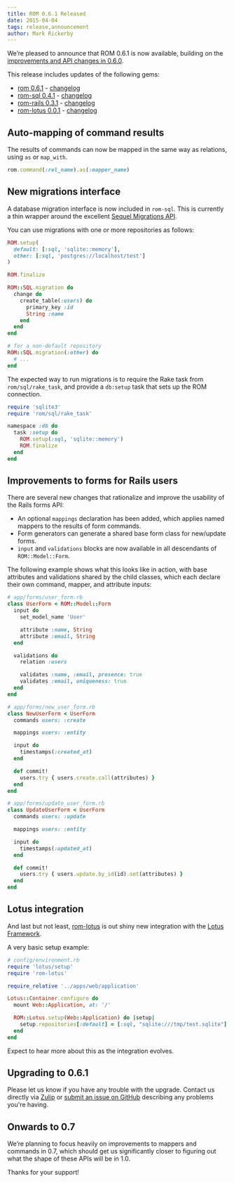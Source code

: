 ```yaml
---
title: ROM 0.6.1 Released
date: 2015-04-04
tags: release,announcement
author: Mark Rickerby
---
```


We’re pleased to announce that ROM 0.6.1 is now available, building on the [improvements and API changes in 0.6.0](/blog/2015/03/23/rom-0-6-0-released/).

This release includes updates of the following gems:

* [rom 0.6.1](https://rubygems.org/gems/rom) - [changelog](https://github.com/rom-rb/rom/blob/master/CHANGELOG.md#v061-2015-04-04)
* [rom-sql 0.4.1](https://rubygems.org/gems/rom-sql) - [changelog](https://github.com/rom-rb/rom-sql/blob/master/CHANGELOG.md#v041-2015-04-04)
* [rom-rails 0.3.1](https://rubygems.org/gems/rom-rails) - [changelog](https://github.com/rom-rb/rom-rails/blob/master/CHANGELOG.md#v031-2015-04-04)
* [rom-lotus 0.0.1](https://rubygems.org/gems/rom-lotus) - [changelog](https://github.com/rom-rb/rom-lotus/blob/master/CHANGELOG.md)

## Auto-mapping of command results

The results of commands can now be mapped in the same way as relations, using `as` or `map_with`.

```ruby
rom.command(:rel_name).as(:mapper_name)
```

## New migrations interface

A database migration interface is now included in `rom-sql`. This is currently a thin wrapper around the excellent [Sequel Migrations API](http://sequel.jeremyevans.net/rdoc/files/doc/migration_rdoc.html).

You can use migrations with one or more repositories as follows:

```ruby
ROM.setup(
  default: [:sql, 'sqlite::memory'],
  other: [:sql, 'postgres://localhost/test']
)

ROM.finalize

ROM::SQL.migration do
  change do
    create_table(:users) do
      primary_key :id
      String :name
    end
  end
end

# for a non-default repository
ROM::SQL.migration(:other) do
  # ...
end
```

The expected way to run migrations is to require the Rake task from `rom/sql/rake_task`, and provide a `db:setup` task that sets up the ROM connection.

```ruby
require 'sqlite3'
require 'rom/sql/rake_task'

namespace :db do
  task :setup do
    ROM.setup(:sql, 'sqlite::memory')
    ROM.finalize
  end
end
```

## Improvements to forms for Rails users

There are several new changes that rationalize and improve the usability of the Rails forms API:

- An optional `mappings` declaration has been added, which applies named mappers to the results of form commands.
- Form generators can generate a shared base form class for new/update forms.
- `input` and `validations` blocks are now available in all descendants of `ROM::Model::Form`.

The following example shows what this looks like in action, with base attributes and validations shared by the child classes, which each declare their own command, mapper, and attribute inputs:

```ruby
# app/forms/user_form.rb
class UserForm < ROM::Model::Form
  input do
    set_model_name 'User'

    attribute :name, String
    attribute :email, String
  end

  validations do
    relation :users

    validates :name, :email, presence: true
    validates :email, uniqueness: true
  end
end

# app/forms/new_user_form.rb
class NewUserForm < UserForm
  commands users: :create

  mappings users: :entity

  input do
    timestamps(:created_at)
  end

  def commit!
    users.try { users.create.call(attributes) }
  end
end

# app/forms/update_user_form.rb
class UpdateUserForm < UserForm
  commands users: :update

  mappings users: :entity

  input do
    timestamps(:updated_at)
  end

  def commit!
    users.try { users.update.by_id(id).set(attributes) }
  end
end
```

## Lotus integration

And last but not least, [rom-lotus](https://github.com/rom-rb/rom-lotus) is out shiny new integration with the [Lotus Framework](http://lotusrb.org/).

A very basic setup example:

```ruby
# config/environment.rb
require 'lotus/setup'
require 'rom-lotus'

require_relative '../apps/web/application'

Lotus::Container.configure do
  mount Web::Application, at: '/'

  ROM::Lotus.setup(Web::Application) do |setup|
    setup.repositories[:default] = [:sql, "sqlite:///tmp/test.sqlite"]
  end
end
```

Expect to hear more about this as the integration evolves.

## Upgrading to 0.6.1

Please let us know if you have any trouble with the upgrade. Contact us directly via [Zulip](https://rom-rb.zulipchat.com) or [submit an issue on GitHub](https://github.com/rom-rb/rom/issues) describing any problems you're having.

## Onwards to 0.7

We’re planning to focus heavily on improvements to mappers and commands in 0.7, which should get us significantly closer to figuring out what the shape of these APIs will be in 1.0.

Thanks for your support!
